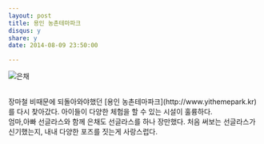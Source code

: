 ```yaml
---
layout: post
title: 용인 농촌테마파크 
disqus: y
share: y
date: 2014-08-09 23:50:00

---
```




![은채](http://beatshon.github.com/images/eunchae_0809.jpg "은채")


</br>
장마철 비때문에 되돌아와야했던 [용인 농촌테마파크](http://www.yithemepark.kr)를 다시 찾아갔다.  
아이들이 다양한 체험을 할 수 있는 시설이 훌륭하다. 
</br>엄마,아빠 선글라스와 함께 은채도 선글라스를 하나 장만했다.  
처음 써보는 선글라스가 신기했는지, 내내 다양한 포즈를 짓는게 사랑스럽다. 


